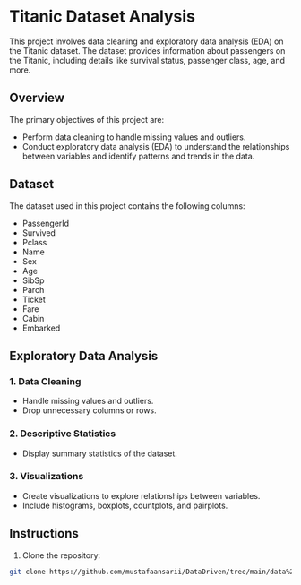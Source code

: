 # Titanic Dataset Analysis

This project involves data cleaning and exploratory data analysis (EDA) on the Titanic dataset. The dataset provides information about passengers on the Titanic, including details like survival status, passenger class, age, and more.

## Overview

The primary objectives of this project are:

- Perform data cleaning to handle missing values and outliers.
- Conduct exploratory data analysis (EDA) to understand the relationships between variables and identify patterns and trends in the data.

## Dataset

The dataset used in this project contains the following columns:

- PassengerId
- Survived
- Pclass
- Name
- Sex
- Age
- SibSp
- Parch
- Ticket
- Fare
- Cabin
- Embarked

## Exploratory Data Analysis

### 1. Data Cleaning


- Handle missing values and outliers.
- Drop unnecessary columns or rows.

  
### 2. Descriptive Statistics

- Display summary statistics of the dataset.



### 3. Visualizations

- Create visualizations to explore relationships between variables.
- Include histograms, boxplots, countplots, and pairplots.

## Instructions

1. Clone the repository:

```bash
git clone https://github.com/mustafaansarii/DataDriven/tree/main/data%20cleaning%20and%20exploratory%20data%20analysis%20(EDA)

